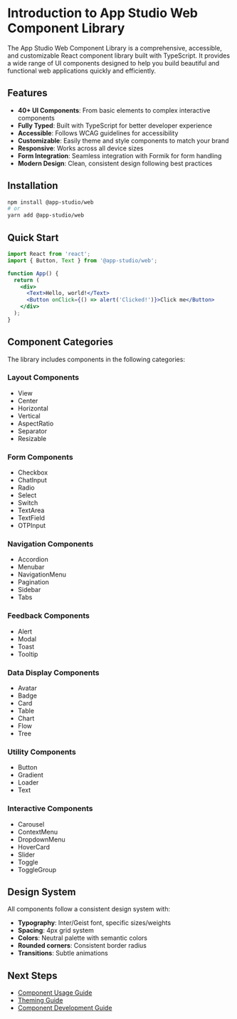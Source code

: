 # Introduction to App Studio Web Component Library

The App Studio Web Component Library is a comprehensive, accessible, and customizable React component library built with TypeScript. It provides a wide range of UI components designed to help you build beautiful and functional web applications quickly and efficiently.

## Features

- **40+ UI Components**: From basic elements to complex interactive components
- **Fully Typed**: Built with TypeScript for better developer experience
- **Accessible**: Follows WCAG guidelines for accessibility
- **Customizable**: Easily theme and style components to match your brand
- **Responsive**: Works across all device sizes
- **Form Integration**: Seamless integration with Formik for form handling
- **Modern Design**: Clean, consistent design following best practices

## Installation

```bash
npm install @app-studio/web
# or
yarn add @app-studio/web
```

## Quick Start

```jsx
import React from 'react';
import { Button, Text } from '@app-studio/web';

function App() {
  return (
    <div>
      <Text>Hello, world!</Text>
      <Button onClick={() => alert('Clicked!')}>Click me</Button>
    </div>
  );
}
```

## Component Categories

The library includes components in the following categories:

### Layout Components
- View
- Center
- Horizontal
- Vertical
- AspectRatio
- Separator
- Resizable

### Form Components
- Checkbox
- ChatInput
- Radio
- Select
- Switch
- TextArea
- TextField
- OTPInput

### Navigation Components
- Accordion
- Menubar
- NavigationMenu
- Pagination
- Sidebar
- Tabs

### Feedback Components
- Alert
- Modal
- Toast
- Tooltip

### Data Display Components
- Avatar
- Badge
- Card
- Table
- Chart
- Flow
- Tree

### Utility Components
- Button
- Gradient
- Loader
- Text

### Interactive Components
- Carousel
- ContextMenu
- DropdownMenu
- HoverCard
- Slider
- Toggle
- ToggleGroup

## Design System

All components follow a consistent design system with:

- **Typography**: Inter/Geist font, specific sizes/weights
- **Spacing**: 4px grid system
- **Colors**: Neutral palette with semantic colors
- **Rounded corners**: Consistent border radius
- **Transitions**: Subtle animations

## Next Steps

- [Component Usage Guide](./component-usage.md)
- [Theming Guide](../design-system/theming.md)
- [Component Development Guide](../component-development/guide.md)
